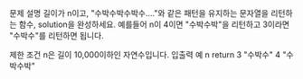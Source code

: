 문제 설명
길이가 n이고, "수박수박수박수...."와 같은 패턴을 유지하는 문자열을 리턴하는 함수, solution을 완성하세요. 예를들어 n이 4이면 "수박수박"을 리턴하고 3이라면 "수박수"를 리턴하면 됩니다.

제한 조건
n은 길이 10,000이하인 자연수입니다.
입출력 예
n	return
3	"수박수"
4	"수박수박"